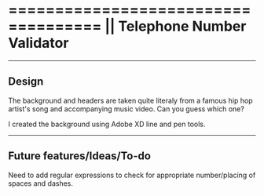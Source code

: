 ====================================
|| Telephone Number Validator
====================================

-------
Design
-------

The background and headers are taken quite literaly from a famous hip hop artist's song and accompanying music video. Can you guess which one?

I created the background using Adobe XD line and pen tools.


----------------------------
Future features/Ideas/To-do
----------------------------
Need to add regular expressions to check for appropriate number/placing of spaces and 
dashes. 